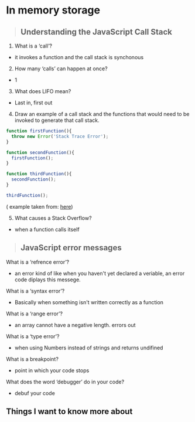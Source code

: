 # **In memory storage**

> ## Understanding the JavaScript Call Stack

1. What is a ‘call’?

- it invokes a function and the call stack is synchonous

2. How many ‘calls’ can happen at once?

- 1

3. What does LIFO mean?

- Last in, first out

4. Draw an example of a call stack and the functions that would need to be invoked to generate that call stack.

```js
function firstFunction(){
  throw new Error('Stack Trace Error');
}

function secondFunction(){
  firstFunction();
}

function thirdFunction(){
  secondFunction();
}

thirdFunction();
```
( example taken from: [here](https://www.freecodecamp.org/news/understanding-the-javascript-call-stack-861e41ae61d4))

5. What causes a Stack Overflow?

- when a function calls itself

> ## JavaScript error messages

What is a ‘refrence error’?

- an error kind of like when you haven't yet declared a veriable, an error code diplays this messege.

What is a ‘syntax error’?

- Basically when something isn't written correctly as a function

What is a ‘range error’?

- an array cannot have a negative length. errors out

What is a ‘type error’?

- when using Numbers instead of strings and returns undifined

What is a breakpoint?

- point in which your code stops

What does the word ‘debugger’ do in your code?

- debuf your code

## Things I want to know more about
